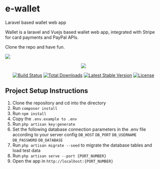 # e-wallet
Laravel based wallet web app

Wallet is a laravel and Vuejs based wallet web app, integrated with Stripe
for card payments and PayPal APIs.

Clone the repo and have fun.


<img src="screenshots/wallet.png">


<p align="center"><img src="https://laravel.com/assets/img/components/logo-laravel.svg"></p>

<p align="center">
<a href="https://travis-ci.org/laravel/framework"><img src="https://travis-ci.org/laravel/framework.svg" alt="Build Status"></a>
<a href="https://packagist.org/packages/laravel/framework"><img src="https://poser.pugx.org/laravel/framework/d/total.svg" alt="Total Downloads"></a>
<a href="https://packagist.org/packages/laravel/framework"><img src="https://poser.pugx.org/laravel/framework/v/stable.svg" alt="Latest Stable Version"></a>
<a href="https://packagist.org/packages/laravel/framework"><img src="https://poser.pugx.org/laravel/framework/license.svg" alt="License"></a>
</p>

## Project Setup Instructions
1. Clone the repository and cd into the directory
2. Run `composer install`
3. Run `npm install`
4. Copy the `.env.example to .env`
5. Run `php artisan key:generate`
6. Set the following database connection parameters in the .env file according to your server config
    `DB_HOST`
    `DB_PORT`
    `DB_USERNAME`
    `DB_PASSWORD`
    `DB_DATABASE`
7. Run `php artisan migrate --seed` to migrate the database tables and load test data
8. Run `php artisan serve --port {PORT_NUMBER}`
9. Open the app in `http://localhost:{PORT_NUMBER}`